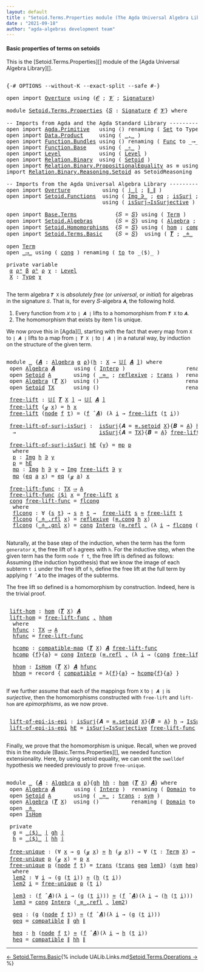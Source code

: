 ```yaml
---
layout: default
title : "Setoid.Terms.Properties module (The Agda Universal Algebra Library)"
date : "2021-09-18"
author: "agda-algebras development team"
---
```


#### <a id="basic-properties">Basic properties of terms on setoids</a>

This is the [Setoid.Terms.Properties][] module of the [Agda Universal Algebra Library][].

<pre class="Agda">

<a id="342" class="Symbol">{-#</a> <a id="346" class="Keyword">OPTIONS</a> <a id="354" class="Pragma">--without-K</a> <a id="366" class="Pragma">--exact-split</a> <a id="380" class="Pragma">--safe</a> <a id="387" class="Symbol">#-}</a>

<a id="392" class="Keyword">open</a> <a id="397" class="Keyword">import</a> <a id="404" href="Overture.html" class="Module">Overture</a> <a id="413" class="Keyword">using</a> <a id="419" class="Symbol">(</a><a id="420" href="Overture.Signatures.html#648" class="Generalizable">𝓞</a> <a id="422" class="Symbol">;</a> <a id="424" href="Overture.Signatures.html#650" class="Generalizable">𝓥</a> <a id="426" class="Symbol">;</a> <a id="428" href="Overture.Signatures.html#3264" class="Function">Signature</a><a id="437" class="Symbol">)</a>

<a id="440" class="Keyword">module</a> <a id="447" href="Setoid.Terms.Properties.html" class="Module">Setoid.Terms.Properties</a> <a id="471" class="Symbol">{</a><a id="472" href="Setoid.Terms.Properties.html#472" class="Bound">𝑆</a> <a id="474" class="Symbol">:</a> <a id="476" href="Overture.Signatures.html#3264" class="Function">Signature</a> <a id="486" href="Overture.Signatures.html#648" class="Generalizable">𝓞</a> <a id="488" href="Overture.Signatures.html#650" class="Generalizable">𝓥</a><a id="489" class="Symbol">}</a> <a id="491" class="Keyword">where</a>

<a id="498" class="Comment">-- Imports from Agda and the Agda Standard Library ---------------------</a>
<a id="571" class="Keyword">open</a> <a id="576" class="Keyword">import</a> <a id="583" href="Agda.Primitive.html" class="Module">Agda.Primitive</a>   <a id="600" class="Keyword">using</a> <a id="606" class="Symbol">()</a> <a id="609" class="Keyword">renaming</a> <a id="618" class="Symbol">(</a> <a id="620" href="Agda.Primitive.html#388" class="Primitive">Set</a> <a id="624" class="Symbol">to</a> <a id="627" class="Primitive">Type</a> <a id="632" class="Symbol">)</a>
<a id="634" class="Keyword">open</a> <a id="639" class="Keyword">import</a> <a id="646" href="Data.Product.html" class="Module">Data.Product</a>     <a id="663" class="Keyword">using</a> <a id="669" class="Symbol">(</a> <a id="671" href="Agda.Builtin.Sigma.html#235" class="InductiveConstructor Operator">_,_</a> <a id="675" class="Symbol">)</a>
<a id="677" class="Keyword">open</a> <a id="682" class="Keyword">import</a> <a id="689" href="Function.Bundles.html" class="Module">Function.Bundles</a> <a id="706" class="Keyword">using</a> <a id="712" class="Symbol">()</a> <a id="715" class="Keyword">renaming</a> <a id="724" class="Symbol">(</a> <a id="726" href="Function.Bundles.html#2043" class="Record">Func</a> <a id="731" class="Symbol">to</a> <a id="734" class="Record">_⟶_</a> <a id="738" class="Symbol">)</a>
<a id="740" class="Keyword">open</a> <a id="745" class="Keyword">import</a> <a id="752" href="Function.Base.html" class="Module">Function.Base</a>    <a id="769" class="Keyword">using</a> <a id="775" class="Symbol">(</a> <a id="777" href="Function.Base.html#1115" class="Function Operator">_∘_</a> <a id="781" class="Symbol">)</a>
<a id="783" class="Keyword">open</a> <a id="788" class="Keyword">import</a> <a id="795" href="Level.html" class="Module">Level</a>            <a id="812" class="Keyword">using</a> <a id="818" class="Symbol">(</a> <a id="820" href="Agda.Primitive.html#742" class="Postulate">Level</a> <a id="826" class="Symbol">)</a>
<a id="828" class="Keyword">open</a> <a id="833" class="Keyword">import</a> <a id="840" href="Relation.Binary.html" class="Module">Relation.Binary</a>  <a id="857" class="Keyword">using</a> <a id="863" class="Symbol">(</a> <a id="865" href="Relation.Binary.Bundles.html#1095" class="Record">Setoid</a> <a id="872" class="Symbol">)</a>
<a id="874" class="Keyword">open</a> <a id="879" class="Keyword">import</a> <a id="886" href="Relation.Binary.PropositionalEquality.html" class="Module">Relation.Binary.PropositionalEquality</a> <a id="924" class="Symbol">as</a> <a id="927" class="Module">≡</a> <a id="929" class="Keyword">using</a> <a id="935" class="Symbol">(</a><a id="936" href="Agda.Builtin.Equality.html#150" class="Datatype Operator">_≡_</a><a id="939" class="Symbol">)</a>
<a id="941" class="Keyword">import</a> <a id="948" href="Relation.Binary.Reasoning.Setoid.html" class="Module">Relation.Binary.Reasoning.Setoid</a> <a id="981" class="Symbol">as</a> <a id="984" class="Module">SetoidReasoning</a>

<a id="1001" class="Comment">-- Imports from the Agda Universal Algebra Library ----------------------------</a>
<a id="1081" class="Keyword">open</a> <a id="1086" class="Keyword">import</a> <a id="1093" href="Overture.html" class="Module">Overture</a>          <a id="1111" class="Keyword">using</a> <a id="1117" class="Symbol">(</a> <a id="1119" href="Overture.Basic.html#4325" class="Function Operator">∣_∣</a> <a id="1123" class="Symbol">;</a> <a id="1125" href="Overture.Basic.html#4363" class="Function Operator">∥_∥</a> <a id="1129" class="Symbol">)</a>
<a id="1131" class="Keyword">open</a> <a id="1136" class="Keyword">import</a> <a id="1143" href="Setoid.Functions.html" class="Module">Setoid.Functions</a>  <a id="1161" class="Keyword">using</a> <a id="1167" class="Symbol">(</a> <a id="1169" href="Setoid.Functions.Inverses.html#1704" class="Datatype Operator">Img_∋_</a> <a id="1176" class="Symbol">;</a> <a id="1178" href="Setoid.Functions.Inverses.html#1755" class="InductiveConstructor">eq</a> <a id="1181" class="Symbol">;</a> <a id="1183" href="Setoid.Functions.Surjective.html#2031" class="Function">isSurj</a> <a id="1190" class="Symbol">;</a> <a id="1192" href="Setoid.Functions.Surjective.html#2116" class="Function">IsSurjective</a> <a id="1205" class="Symbol">)</a>
                              <a id="1237" class="Keyword">using</a> <a id="1243" class="Symbol">(</a> <a id="1245" href="Setoid.Functions.Surjective.html#2199" class="Function">isSurj→IsSurjective</a> <a id="1265" class="Symbol">)</a>

<a id="1268" class="Keyword">open</a> <a id="1273" class="Keyword">import</a> <a id="1280" href="Base.Terms.html" class="Module">Base.Terms</a>            <a id="1302" class="Symbol">{</a><a id="1303" class="Argument">𝑆</a> <a id="1305" class="Symbol">=</a> <a id="1307" href="Setoid.Terms.Properties.html#472" class="Bound">𝑆</a><a id="1308" class="Symbol">}</a> <a id="1310" class="Keyword">using</a> <a id="1316" class="Symbol">(</a> <a id="1318" href="Base.Terms.Basic.html#2087" class="Datatype">Term</a> <a id="1323" class="Symbol">)</a>
<a id="1325" class="Keyword">open</a> <a id="1330" class="Keyword">import</a> <a id="1337" href="Setoid.Algebras.html" class="Module">Setoid.Algebras</a>       <a id="1359" class="Symbol">{</a><a id="1360" class="Argument">𝑆</a> <a id="1362" class="Symbol">=</a> <a id="1364" href="Setoid.Terms.Properties.html#472" class="Bound">𝑆</a><a id="1365" class="Symbol">}</a> <a id="1367" class="Keyword">using</a> <a id="1373" class="Symbol">(</a> <a id="1375" href="Setoid.Algebras.Basic.html#2709" class="Record">Algebra</a> <a id="1383" class="Symbol">;</a> <a id="1385" href="Setoid.Algebras.Basic.html#3539" class="Function Operator">𝕌[_]</a> <a id="1390" class="Symbol">;</a> <a id="1392" href="Setoid.Algebras.Basic.html#3648" class="Function Operator">_̂_</a> <a id="1396" class="Symbol">)</a>
<a id="1398" class="Keyword">open</a> <a id="1403" class="Keyword">import</a> <a id="1410" href="Setoid.Homomorphisms.html" class="Module">Setoid.Homomorphisms</a>  <a id="1432" class="Symbol">{</a><a id="1433" class="Argument">𝑆</a> <a id="1435" class="Symbol">=</a> <a id="1437" href="Setoid.Terms.Properties.html#472" class="Bound">𝑆</a><a id="1438" class="Symbol">}</a> <a id="1440" class="Keyword">using</a> <a id="1446" class="Symbol">(</a> <a id="1448" href="Setoid.Homomorphisms.Basic.html#1919" class="Function">hom</a> <a id="1452" class="Symbol">;</a> <a id="1454" href="Setoid.Homomorphisms.Basic.html#1676" class="Function">compatible-map</a> <a id="1469" class="Symbol">;</a> <a id="1471" href="Setoid.Homomorphisms.Basic.html#1826" class="Record">IsHom</a> <a id="1477" class="Symbol">)</a>
<a id="1479" class="Keyword">open</a> <a id="1484" class="Keyword">import</a> <a id="1491" href="Setoid.Terms.Basic.html" class="Module">Setoid.Terms.Basic</a>    <a id="1513" class="Symbol">{</a><a id="1514" class="Argument">𝑆</a> <a id="1516" class="Symbol">=</a> <a id="1518" href="Setoid.Terms.Properties.html#472" class="Bound">𝑆</a><a id="1519" class="Symbol">}</a>  <a id="1522" class="Keyword">using</a> <a id="1528" class="Symbol">(</a> <a id="1530" href="Setoid.Terms.Basic.html#2859" class="Function">𝑻</a> <a id="1532" class="Symbol">;</a> <a id="1534" href="Setoid.Terms.Basic.html#2007" class="Datatype Operator">_≐_</a>  <a id="1539" class="Symbol">;</a> <a id="1541" href="Setoid.Terms.Basic.html#2242" class="Function">≐-isRefl</a> <a id="1550" class="Symbol">)</a>

<a id="1553" class="Keyword">open</a> <a id="1558" href="Base.Terms.Basic.html#2087" class="Module">Term</a>
<a id="1563" class="Keyword">open</a> <a id="1568" href="Setoid.Terms.Properties.html#734" class="Module">_⟶_</a> <a id="1572" class="Keyword">using</a> <a id="1578" class="Symbol">(</a> <a id="1580" href="Function.Bundles.html#2113" class="Field">cong</a> <a id="1585" class="Symbol">)</a> <a id="1587" class="Keyword">renaming</a> <a id="1596" class="Symbol">(</a> <a id="1598" href="Function.Bundles.html#2094" class="Field">to</a> <a id="1601" class="Symbol">to</a> <a id="1604" class="Field">_⟨$⟩_</a> <a id="1610" class="Symbol">)</a>

<a id="1613" class="Keyword">private</a> <a id="1621" class="Keyword">variable</a>
 <a id="1631" href="Setoid.Terms.Properties.html#1631" class="Generalizable">α</a> <a id="1633" href="Setoid.Terms.Properties.html#1633" class="Generalizable">ρᵃ</a> <a id="1636" href="Setoid.Terms.Properties.html#1636" class="Generalizable">β</a> <a id="1638" href="Setoid.Terms.Properties.html#1638" class="Generalizable">ρᵇ</a> <a id="1641" href="Setoid.Terms.Properties.html#1641" class="Generalizable">ρ</a> <a id="1643" href="Setoid.Terms.Properties.html#1643" class="Generalizable">χ</a> <a id="1645" class="Symbol">:</a> <a id="1647" href="Agda.Primitive.html#742" class="Postulate">Level</a>
 <a id="1654" href="Setoid.Terms.Properties.html#1654" class="Generalizable">X</a> <a id="1656" class="Symbol">:</a> <a id="1658" href="Setoid.Terms.Properties.html#627" class="Primitive">Type</a> <a id="1663" href="Setoid.Terms.Properties.html#1643" class="Generalizable">χ</a>

</pre>

The term algebra `𝑻 X` is *absolutely free* (or *universal*, or *initial*) for
algebras in the signature `𝑆`. That is, for every 𝑆-algebra `𝑨`, the following hold.

1. Every function from `𝑋` to `∣ 𝑨 ∣` lifts to a homomorphism from `𝑻 X` to `𝑨`.
2. The homomorphism that exists by item 1 is unique.

We now prove this in [Agda][], starting with the fact that every map from `X` to
`∣ 𝑨 ∣` lifts to a map from `∣ 𝑻 X ∣` to `∣ 𝑨 ∣` in a natural way, by induction
on the structure of the given term.

<pre class="Agda">

<a id="2190" class="Keyword">module</a> <a id="2197" href="Setoid.Terms.Properties.html#2197" class="Module">_</a> <a id="2199" class="Symbol">{</a><a id="2200" href="Setoid.Terms.Properties.html#2200" class="Bound">𝑨</a> <a id="2202" class="Symbol">:</a> <a id="2204" href="Setoid.Algebras.Basic.html#2709" class="Record">Algebra</a> <a id="2212" href="Setoid.Terms.Properties.html#1631" class="Generalizable">α</a> <a id="2214" href="Setoid.Terms.Properties.html#1641" class="Generalizable">ρ</a><a id="2215" class="Symbol">}(</a><a id="2217" href="Setoid.Terms.Properties.html#2217" class="Bound">h</a> <a id="2219" class="Symbol">:</a> <a id="2221" href="Setoid.Terms.Properties.html#1654" class="Generalizable">X</a> <a id="2223" class="Symbol">→</a> <a id="2225" href="Setoid.Algebras.Basic.html#3539" class="Function Operator">𝕌[</a> <a id="2228" href="Setoid.Terms.Properties.html#2200" class="Bound">𝑨</a> <a id="2230" href="Setoid.Algebras.Basic.html#3539" class="Function Operator">]</a><a id="2231" class="Symbol">)</a> <a id="2233" class="Keyword">where</a>
 <a id="2240" class="Keyword">open</a> <a id="2245" href="Setoid.Algebras.Basic.html#2709" class="Module">Algebra</a> <a id="2253" href="Setoid.Terms.Properties.html#2200" class="Bound">𝑨</a>      <a id="2260" class="Keyword">using</a> <a id="2266" class="Symbol">(</a> <a id="2268" href="Setoid.Algebras.Basic.html#2788" class="Field">Interp</a> <a id="2275" class="Symbol">)</a>                   <a id="2295" class="Keyword">renaming</a> <a id="2304" class="Symbol">(</a> <a id="2306" href="Setoid.Algebras.Basic.html#2766" class="Field">Domain</a> <a id="2313" class="Symbol">to</a> <a id="2316" class="Field">A</a> <a id="2318" class="Symbol">)</a>
 <a id="2321" class="Keyword">open</a> <a id="2326" href="Relation.Binary.Bundles.html#1095" class="Module">Setoid</a> <a id="2333" href="Setoid.Terms.Properties.html#2316" class="Function">A</a>       <a id="2341" class="Keyword">using</a> <a id="2347" class="Symbol">(</a> <a id="2349" href="Relation.Binary.Bundles.html#1184" class="Field Operator">_≈_</a> <a id="2353" class="Symbol">;</a> <a id="2355" href="Relation.Binary.Structures.html#1674" class="Function">reflexive</a> <a id="2365" class="Symbol">;</a> <a id="2367" href="Relation.Binary.Structures.html#1226" class="Function">trans</a> <a id="2373" class="Symbol">)</a>  <a id="2376" class="Keyword">renaming</a> <a id="2385" class="Symbol">(</a> <a id="2387" href="Relation.Binary.Bundles.html#1158" class="Field">Carrier</a> <a id="2395" class="Symbol">to</a> <a id="2398" class="Field">∣A∣</a> <a id="2402" class="Symbol">)</a>
 <a id="2405" class="Keyword">open</a> <a id="2410" href="Setoid.Algebras.Basic.html#2709" class="Module">Algebra</a> <a id="2418" class="Symbol">(</a><a id="2419" href="Setoid.Terms.Basic.html#2859" class="Function">𝑻</a> <a id="2421" href="Setoid.Terms.Properties.html#2221" class="Bound">X</a><a id="2422" class="Symbol">)</a>  <a id="2425" class="Keyword">using</a> <a id="2431" class="Symbol">()</a>                           <a id="2460" class="Keyword">renaming</a> <a id="2469" class="Symbol">(</a> <a id="2471" href="Setoid.Algebras.Basic.html#2766" class="Field">Domain</a> <a id="2478" class="Symbol">to</a> <a id="2481" class="Field">TX</a> <a id="2484" class="Symbol">)</a>
 <a id="2487" class="Keyword">open</a> <a id="2492" href="Relation.Binary.Bundles.html#1095" class="Module">Setoid</a> <a id="2499" href="Setoid.Terms.Properties.html#2481" class="Function">TX</a>      <a id="2507" class="Keyword">using</a> <a id="2513" class="Symbol">()</a>                           <a id="2542" class="Keyword">renaming</a> <a id="2551" class="Symbol">(</a> <a id="2553" href="Relation.Binary.Bundles.html#1158" class="Field">Carrier</a> <a id="2561" class="Symbol">to</a> <a id="2564" class="Field">∣TX∣</a> <a id="2569" class="Symbol">)</a>

 <a id="2573" href="Setoid.Terms.Properties.html#2573" class="Function">free-lift</a> <a id="2583" class="Symbol">:</a> <a id="2585" href="Setoid.Algebras.Basic.html#3539" class="Function Operator">𝕌[</a> <a id="2588" href="Setoid.Terms.Basic.html#2859" class="Function">𝑻</a> <a id="2590" href="Setoid.Terms.Properties.html#2221" class="Bound">X</a> <a id="2592" href="Setoid.Algebras.Basic.html#3539" class="Function Operator">]</a> <a id="2594" class="Symbol">→</a> <a id="2596" href="Setoid.Algebras.Basic.html#3539" class="Function Operator">𝕌[</a> <a id="2599" href="Setoid.Terms.Properties.html#2200" class="Bound">𝑨</a> <a id="2601" href="Setoid.Algebras.Basic.html#3539" class="Function Operator">]</a>
 <a id="2604" href="Setoid.Terms.Properties.html#2573" class="Function">free-lift</a> <a id="2614" class="Symbol">(</a><a id="2615" href="Base.Terms.Basic.html#2128" class="InductiveConstructor">ℊ</a> <a id="2617" href="Setoid.Terms.Properties.html#2617" class="Bound">x</a><a id="2618" class="Symbol">)</a> <a id="2620" class="Symbol">=</a> <a id="2622" href="Setoid.Terms.Properties.html#2217" class="Bound">h</a> <a id="2624" href="Setoid.Terms.Properties.html#2617" class="Bound">x</a>
 <a id="2627" href="Setoid.Terms.Properties.html#2573" class="Function">free-lift</a> <a id="2637" class="Symbol">(</a><a id="2638" href="Base.Terms.Basic.html#2170" class="InductiveConstructor">node</a> <a id="2643" href="Setoid.Terms.Properties.html#2643" class="Bound">f</a> <a id="2645" href="Setoid.Terms.Properties.html#2645" class="Bound">t</a><a id="2646" class="Symbol">)</a> <a id="2648" class="Symbol">=</a> <a id="2650" class="Symbol">(</a><a id="2651" href="Setoid.Terms.Properties.html#2643" class="Bound">f</a> <a id="2653" href="Setoid.Algebras.Basic.html#3648" class="Function Operator">̂</a> <a id="2655" href="Setoid.Terms.Properties.html#2200" class="Bound">𝑨</a><a id="2656" class="Symbol">)</a> <a id="2658" class="Symbol">(λ</a> <a id="2661" href="Setoid.Terms.Properties.html#2661" class="Bound">i</a> <a id="2663" class="Symbol">→</a> <a id="2665" href="Setoid.Terms.Properties.html#2573" class="Function">free-lift</a> <a id="2675" class="Symbol">(</a><a id="2676" href="Setoid.Terms.Properties.html#2645" class="Bound">t</a> <a id="2678" href="Setoid.Terms.Properties.html#2661" class="Bound">i</a><a id="2679" class="Symbol">))</a>

 <a id="2684" href="Setoid.Terms.Properties.html#2684" class="Function">free-lift-of-surj-isSurj</a> <a id="2709" class="Symbol">:</a>  <a id="2712" href="Setoid.Functions.Surjective.html#2031" class="Function">isSurj</a><a id="2718" class="Symbol">{</a><a id="2719" class="Argument">𝑨</a> <a id="2721" class="Symbol">=</a> <a id="2723" href="Relation.Binary.PropositionalEquality.Properties.html#5687" class="Function">≡.setoid</a> <a id="2732" href="Setoid.Terms.Properties.html#2221" class="Bound">X</a><a id="2733" class="Symbol">}{</a><a id="2735" class="Argument">𝑩</a> <a id="2737" class="Symbol">=</a> <a id="2739" href="Setoid.Terms.Properties.html#2316" class="Function">A</a><a id="2740" class="Symbol">}</a> <a id="2742" href="Setoid.Terms.Properties.html#2217" class="Bound">h</a>
  <a id="2746" class="Symbol">→</a>                          <a id="2773" href="Setoid.Functions.Surjective.html#2031" class="Function">isSurj</a><a id="2779" class="Symbol">{</a><a id="2780" class="Argument">𝑨</a> <a id="2782" class="Symbol">=</a> <a id="2784" href="Setoid.Terms.Properties.html#2481" class="Function">TX</a><a id="2786" class="Symbol">}{</a><a id="2788" class="Argument">𝑩</a> <a id="2790" class="Symbol">=</a> <a id="2792" href="Setoid.Terms.Properties.html#2316" class="Function">A</a><a id="2793" class="Symbol">}</a> <a id="2795" href="Setoid.Terms.Properties.html#2573" class="Function">free-lift</a>

 <a id="2807" href="Setoid.Terms.Properties.html#2684" class="Function">free-lift-of-surj-isSurj</a> <a id="2832" href="Setoid.Terms.Properties.html#2832" class="Bound">hE</a> <a id="2835" class="Symbol">{</a><a id="2836" href="Setoid.Terms.Properties.html#2836" class="Bound">y</a><a id="2837" class="Symbol">}</a> <a id="2839" class="Symbol">=</a> <a id="2841" href="Setoid.Terms.Properties.html#2881" class="Function">mp</a> <a id="2844" href="Setoid.Terms.Properties.html#2856" class="Function">p</a>
  <a id="2848" class="Keyword">where</a>
  <a id="2856" href="Setoid.Terms.Properties.html#2856" class="Function">p</a> <a id="2858" class="Symbol">:</a> <a id="2860" href="Setoid.Functions.Inverses.html#1704" class="Datatype Operator">Img</a> <a id="2864" href="Setoid.Terms.Properties.html#2217" class="Bound">h</a> <a id="2866" href="Setoid.Functions.Inverses.html#1704" class="Datatype Operator">∋</a> <a id="2868" href="Setoid.Terms.Properties.html#2836" class="Bound">y</a>
  <a id="2872" href="Setoid.Terms.Properties.html#2856" class="Function">p</a> <a id="2874" class="Symbol">=</a> <a id="2876" href="Setoid.Terms.Properties.html#2832" class="Bound">hE</a>
  <a id="2881" href="Setoid.Terms.Properties.html#2881" class="Function">mp</a> <a id="2884" class="Symbol">:</a> <a id="2886" href="Setoid.Functions.Inverses.html#1704" class="Datatype Operator">Img</a> <a id="2890" href="Setoid.Terms.Properties.html#2217" class="Bound">h</a> <a id="2892" href="Setoid.Functions.Inverses.html#1704" class="Datatype Operator">∋</a> <a id="2894" href="Setoid.Terms.Properties.html#2836" class="Bound">y</a> <a id="2896" class="Symbol">→</a> <a id="2898" href="Setoid.Functions.Inverses.html#1704" class="Datatype Operator">Img</a> <a id="2902" href="Setoid.Terms.Properties.html#2573" class="Function">free-lift</a> <a id="2912" href="Setoid.Functions.Inverses.html#1704" class="Datatype Operator">∋</a> <a id="2914" href="Setoid.Terms.Properties.html#2836" class="Bound">y</a>
  <a id="2918" href="Setoid.Terms.Properties.html#2881" class="Function">mp</a> <a id="2921" class="Symbol">(</a><a id="2922" href="Setoid.Functions.Inverses.html#1755" class="InductiveConstructor">eq</a> <a id="2925" href="Setoid.Terms.Properties.html#2925" class="Bound">a</a> <a id="2927" href="Setoid.Terms.Properties.html#2927" class="Bound">x</a><a id="2928" class="Symbol">)</a> <a id="2930" class="Symbol">=</a> <a id="2932" href="Setoid.Functions.Inverses.html#1755" class="InductiveConstructor">eq</a> <a id="2935" class="Symbol">(</a><a id="2936" href="Base.Terms.Basic.html#2128" class="InductiveConstructor">ℊ</a> <a id="2938" href="Setoid.Terms.Properties.html#2925" class="Bound">a</a><a id="2939" class="Symbol">)</a> <a id="2941" href="Setoid.Terms.Properties.html#2927" class="Bound">x</a>

 <a id="2945" href="Setoid.Terms.Properties.html#2945" class="Function">free-lift-func</a> <a id="2960" class="Symbol">:</a> <a id="2962" href="Setoid.Terms.Properties.html#2481" class="Function">TX</a> <a id="2965" href="Setoid.Terms.Properties.html#734" class="Record Operator">⟶</a> <a id="2967" href="Setoid.Terms.Properties.html#2316" class="Function">A</a>
 <a id="2970" href="Setoid.Terms.Properties.html#2945" class="Function">free-lift-func</a> <a id="2985" href="Setoid.Terms.Properties.html#1604" class="Field Operator">⟨$⟩</a> <a id="2989" href="Setoid.Terms.Properties.html#2989" class="Bound">x</a> <a id="2991" class="Symbol">=</a> <a id="2993" href="Setoid.Terms.Properties.html#2573" class="Function">free-lift</a> <a id="3003" href="Setoid.Terms.Properties.html#2989" class="Bound">x</a>
 <a id="3006" href="Function.Bundles.html#2113" class="Field">cong</a> <a id="3011" href="Setoid.Terms.Properties.html#2945" class="Function">free-lift-func</a> <a id="3026" class="Symbol">=</a> <a id="3028" href="Setoid.Terms.Properties.html#3045" class="Function">flcong</a>
  <a id="3037" class="Keyword">where</a>
  <a id="3045" href="Setoid.Terms.Properties.html#3045" class="Function">flcong</a> <a id="3052" class="Symbol">:</a> <a id="3054" class="Symbol">∀</a> <a id="3056" class="Symbol">{</a><a id="3057" href="Setoid.Terms.Properties.html#3057" class="Bound">s</a> <a id="3059" href="Setoid.Terms.Properties.html#3059" class="Bound">t</a><a id="3060" class="Symbol">}</a> <a id="3062" class="Symbol">→</a> <a id="3064" href="Setoid.Terms.Properties.html#3057" class="Bound">s</a> <a id="3066" href="Setoid.Terms.Basic.html#2007" class="Datatype Operator">≐</a> <a id="3068" href="Setoid.Terms.Properties.html#3059" class="Bound">t</a> <a id="3070" class="Symbol">→</a>  <a id="3073" href="Setoid.Terms.Properties.html#2573" class="Function">free-lift</a> <a id="3083" href="Setoid.Terms.Properties.html#3057" class="Bound">s</a> <a id="3085" href="Relation.Binary.Bundles.html#1184" class="Function Operator">≈</a> <a id="3087" href="Setoid.Terms.Properties.html#2573" class="Function">free-lift</a> <a id="3097" href="Setoid.Terms.Properties.html#3059" class="Bound">t</a>
  <a id="3101" href="Setoid.Terms.Properties.html#3045" class="Function">flcong</a> <a id="3108" class="Symbol">(</a><a id="3109" href="Setoid.Terms.Basic.html#2051" class="InductiveConstructor">_≐_.rfl</a> <a id="3117" href="Setoid.Terms.Properties.html#3117" class="Bound">x</a><a id="3118" class="Symbol">)</a> <a id="3120" class="Symbol">=</a> <a id="3122" href="Relation.Binary.Structures.html#1674" class="Function">reflexive</a> <a id="3132" class="Symbol">(</a><a id="3133" href="Relation.Binary.PropositionalEquality.Core.html#1339" class="Function">≡.cong</a> <a id="3140" href="Setoid.Terms.Properties.html#2217" class="Bound">h</a> <a id="3142" href="Setoid.Terms.Properties.html#3117" class="Bound">x</a><a id="3143" class="Symbol">)</a>
  <a id="3147" href="Setoid.Terms.Properties.html#3045" class="Function">flcong</a> <a id="3154" class="Symbol">(</a><a id="3155" href="Setoid.Terms.Basic.html#2093" class="InductiveConstructor">_≐_.gnl</a> <a id="3163" href="Setoid.Terms.Properties.html#3163" class="Bound">x</a><a id="3164" class="Symbol">)</a> <a id="3166" class="Symbol">=</a> <a id="3168" href="Function.Bundles.html#2113" class="Field">cong</a> <a id="3173" href="Setoid.Algebras.Basic.html#2788" class="Function">Interp</a> <a id="3180" class="Symbol">(</a><a id="3181" href="Agda.Builtin.Equality.html#207" class="InductiveConstructor">≡.refl</a> <a id="3188" href="Agda.Builtin.Sigma.html#235" class="InductiveConstructor Operator">,</a> <a id="3190" class="Symbol">(λ</a> <a id="3193" href="Setoid.Terms.Properties.html#3193" class="Bound">i</a> <a id="3195" class="Symbol">→</a> <a id="3197" href="Setoid.Terms.Properties.html#3045" class="Function">flcong</a> <a id="3204" class="Symbol">(</a><a id="3205" href="Setoid.Terms.Properties.html#3163" class="Bound">x</a> <a id="3207" href="Setoid.Terms.Properties.html#3193" class="Bound">i</a><a id="3208" class="Symbol">)))</a>

</pre>

Naturally, at the base step of the induction, when the term has the form `generator`
x, the free lift of `h` agrees with `h`.  For the inductive step, when the given term
has the form `node f t`, the free lift is defined as follows: Assuming (the induction
hypothesis) that we know the image of each subterm `t i` under the free lift of `h`,
define the free lift at the full term by applying `f ̂ 𝑨` to the images of the subterms.

The free lift so defined is a homomorphism by construction. Indeed, here is the trivial proof.

<pre class="Agda">

 <a id="3768" href="Setoid.Terms.Properties.html#3768" class="Function">lift-hom</a> <a id="3777" class="Symbol">:</a> <a id="3779" href="Setoid.Homomorphisms.Basic.html#1919" class="Function">hom</a> <a id="3783" class="Symbol">(</a><a id="3784" href="Setoid.Terms.Basic.html#2859" class="Function">𝑻</a> <a id="3786" href="Setoid.Terms.Properties.html#2221" class="Bound">X</a><a id="3787" class="Symbol">)</a> <a id="3789" href="Setoid.Terms.Properties.html#2200" class="Bound">𝑨</a>
 <a id="3792" href="Setoid.Terms.Properties.html#3768" class="Function">lift-hom</a> <a id="3801" class="Symbol">=</a> <a id="3803" href="Setoid.Terms.Properties.html#2945" class="Function">free-lift-func</a> <a id="3818" href="Agda.Builtin.Sigma.html#235" class="InductiveConstructor Operator">,</a> <a id="3820" href="Setoid.Terms.Properties.html#4011" class="Function">hhom</a>
  <a id="3827" class="Keyword">where</a>
  <a id="3835" href="Setoid.Terms.Properties.html#3835" class="Function">hfunc</a> <a id="3841" class="Symbol">:</a> <a id="3843" href="Setoid.Terms.Properties.html#2481" class="Function">TX</a> <a id="3846" href="Setoid.Terms.Properties.html#734" class="Record Operator">⟶</a> <a id="3848" href="Setoid.Terms.Properties.html#2316" class="Function">A</a>
  <a id="3852" href="Setoid.Terms.Properties.html#3835" class="Function">hfunc</a> <a id="3858" class="Symbol">=</a> <a id="3860" href="Setoid.Terms.Properties.html#2945" class="Function">free-lift-func</a>

  <a id="3878" href="Setoid.Terms.Properties.html#3878" class="Function">hcomp</a> <a id="3884" class="Symbol">:</a> <a id="3886" href="Setoid.Homomorphisms.Basic.html#1676" class="Function">compatible-map</a> <a id="3901" class="Symbol">(</a><a id="3902" href="Setoid.Terms.Basic.html#2859" class="Function">𝑻</a> <a id="3904" href="Setoid.Terms.Properties.html#2221" class="Bound">X</a><a id="3905" class="Symbol">)</a> <a id="3907" href="Setoid.Terms.Properties.html#2200" class="Bound">𝑨</a> <a id="3909" href="Setoid.Terms.Properties.html#2945" class="Function">free-lift-func</a>
  <a id="3926" href="Setoid.Terms.Properties.html#3878" class="Function">hcomp</a> <a id="3932" class="Symbol">{</a><a id="3933" href="Setoid.Terms.Properties.html#3933" class="Bound">f</a><a id="3934" class="Symbol">}{</a><a id="3936" href="Setoid.Terms.Properties.html#3936" class="Bound">a</a><a id="3937" class="Symbol">}</a> <a id="3939" class="Symbol">=</a> <a id="3941" href="Function.Bundles.html#2113" class="Field">cong</a> <a id="3946" href="Setoid.Algebras.Basic.html#2788" class="Function">Interp</a> <a id="3953" class="Symbol">(</a><a id="3954" href="Agda.Builtin.Equality.html#207" class="InductiveConstructor">≡.refl</a> <a id="3961" href="Agda.Builtin.Sigma.html#235" class="InductiveConstructor Operator">,</a> <a id="3963" class="Symbol">(λ</a> <a id="3966" href="Setoid.Terms.Properties.html#3966" class="Bound">i</a> <a id="3968" class="Symbol">→</a> <a id="3970" class="Symbol">(</a><a id="3971" href="Function.Bundles.html#2113" class="Field">cong</a> <a id="3976" href="Setoid.Terms.Properties.html#2945" class="Function">free-lift-func</a><a id="3990" class="Symbol">){</a><a id="3992" href="Setoid.Terms.Properties.html#3936" class="Bound">a</a> <a id="3994" href="Setoid.Terms.Properties.html#3966" class="Bound">i</a><a id="3995" class="Symbol">}</a> <a id="3997" href="Setoid.Terms.Basic.html#2242" class="Function">≐-isRefl</a><a id="4005" class="Symbol">))</a>

  <a id="4011" href="Setoid.Terms.Properties.html#4011" class="Function">hhom</a> <a id="4016" class="Symbol">:</a> <a id="4018" href="Setoid.Homomorphisms.Basic.html#1826" class="Record">IsHom</a> <a id="4024" class="Symbol">(</a><a id="4025" href="Setoid.Terms.Basic.html#2859" class="Function">𝑻</a> <a id="4027" href="Setoid.Terms.Properties.html#2221" class="Bound">X</a><a id="4028" class="Symbol">)</a> <a id="4030" href="Setoid.Terms.Properties.html#2200" class="Bound">𝑨</a> <a id="4032" href="Setoid.Terms.Properties.html#3835" class="Function">hfunc</a>
  <a id="4040" href="Setoid.Terms.Properties.html#4011" class="Function">hhom</a> <a id="4045" class="Symbol">=</a> <a id="4047" class="Keyword">record</a> <a id="4054" class="Symbol">{</a> <a id="4056" href="Setoid.Homomorphisms.Basic.html#1887" class="Field">compatible</a> <a id="4067" class="Symbol">=</a> <a id="4069" class="Symbol">λ{</a><a id="4071" href="Setoid.Terms.Properties.html#4071" class="Bound">f</a><a id="4072" class="Symbol">}{</a><a id="4074" href="Setoid.Terms.Properties.html#4074" class="Bound">a</a><a id="4075" class="Symbol">}</a> <a id="4077" class="Symbol">→</a> <a id="4079" href="Setoid.Terms.Properties.html#3878" class="Function">hcomp</a><a id="4084" class="Symbol">{</a><a id="4085" href="Setoid.Terms.Properties.html#4071" class="Bound">f</a><a id="4086" class="Symbol">}{</a><a id="4088" href="Setoid.Terms.Properties.html#4074" class="Bound">a</a><a id="4089" class="Symbol">}</a> <a id="4091" class="Symbol">}</a>

</pre>

If we further assume that each of the mappings from `X` to `∣ 𝑨 ∣` is *surjective*, then the homomorphisms constructed with `free-lift` and `lift-hom` are *epimorphisms*, as we now prove.

<pre class="Agda">

 <a id="4310" href="Setoid.Terms.Properties.html#4310" class="Function">lift-of-epi-is-epi</a> <a id="4329" class="Symbol">:</a> <a id="4331" href="Setoid.Functions.Surjective.html#2031" class="Function">isSurj</a><a id="4337" class="Symbol">{</a><a id="4338" class="Argument">𝑨</a> <a id="4340" class="Symbol">=</a> <a id="4342" href="Relation.Binary.PropositionalEquality.Properties.html#5687" class="Function">≡.setoid</a> <a id="4351" href="Setoid.Terms.Properties.html#2221" class="Bound">X</a><a id="4352" class="Symbol">}{</a><a id="4354" class="Argument">𝑩</a> <a id="4356" class="Symbol">=</a> <a id="4358" href="Setoid.Terms.Properties.html#2316" class="Function">A</a><a id="4359" class="Symbol">}</a> <a id="4361" href="Setoid.Terms.Properties.html#2217" class="Bound">h</a> <a id="4363" class="Symbol">→</a> <a id="4365" href="Setoid.Functions.Surjective.html#2116" class="Function">IsSurjective</a> <a id="4378" href="Setoid.Terms.Properties.html#2945" class="Function">free-lift-func</a>
 <a id="4394" href="Setoid.Terms.Properties.html#4310" class="Function">lift-of-epi-is-epi</a> <a id="4413" href="Setoid.Terms.Properties.html#4413" class="Bound">hE</a> <a id="4416" class="Symbol">=</a> <a id="4418" href="Setoid.Functions.Surjective.html#2199" class="Function">isSurj→IsSurjective</a> <a id="4438" href="Setoid.Terms.Properties.html#2945" class="Function">free-lift-func</a> <a id="4453" class="Symbol">(</a><a id="4454" href="Setoid.Terms.Properties.html#2684" class="Function">free-lift-of-surj-isSurj</a> <a id="4479" href="Setoid.Terms.Properties.html#4413" class="Bound">hE</a><a id="4481" class="Symbol">)</a>

</pre>

Finally, we prove that the homomorphism is unique.  Recall, when we proved this in the module
[Basic.Terms.Properties][], we needed function extensionality. Here, by using setoid equality,
we can omit the `swelldef` hypothesis we needed previously to prove `free-unique`.

<pre class="Agda">

<a id="4783" class="Keyword">module</a> <a id="4790" href="Setoid.Terms.Properties.html#4790" class="Module">_</a> <a id="4792" class="Symbol">{</a><a id="4793" href="Setoid.Terms.Properties.html#4793" class="Bound">𝑨</a> <a id="4795" class="Symbol">:</a> <a id="4797" href="Setoid.Algebras.Basic.html#2709" class="Record">Algebra</a> <a id="4805" href="Setoid.Terms.Properties.html#1631" class="Generalizable">α</a> <a id="4807" href="Setoid.Terms.Properties.html#1641" class="Generalizable">ρ</a><a id="4808" class="Symbol">}{</a><a id="4810" href="Setoid.Terms.Properties.html#4810" class="Bound">gh</a> <a id="4813" href="Setoid.Terms.Properties.html#4813" class="Bound">hh</a> <a id="4816" class="Symbol">:</a> <a id="4818" href="Setoid.Homomorphisms.Basic.html#1919" class="Function">hom</a> <a id="4822" class="Symbol">(</a><a id="4823" href="Setoid.Terms.Basic.html#2859" class="Function">𝑻</a> <a id="4825" href="Setoid.Terms.Properties.html#1654" class="Generalizable">X</a><a id="4826" class="Symbol">)</a> <a id="4828" href="Setoid.Terms.Properties.html#4793" class="Bound">𝑨</a><a id="4829" class="Symbol">}</a> <a id="4831" class="Keyword">where</a>
 <a id="4838" class="Keyword">open</a> <a id="4843" href="Setoid.Algebras.Basic.html#2709" class="Module">Algebra</a> <a id="4851" href="Setoid.Terms.Properties.html#4793" class="Bound">𝑨</a>      <a id="4858" class="Keyword">using</a> <a id="4864" class="Symbol">(</a> <a id="4866" href="Setoid.Algebras.Basic.html#2788" class="Field">Interp</a> <a id="4873" class="Symbol">)</a>  <a id="4876" class="Keyword">renaming</a> <a id="4885" class="Symbol">(</a> <a id="4887" href="Setoid.Algebras.Basic.html#2766" class="Field">Domain</a> <a id="4894" class="Symbol">to</a> <a id="4897" class="Field">A</a> <a id="4899" class="Symbol">)</a>
 <a id="4902" class="Keyword">open</a> <a id="4907" href="Relation.Binary.Bundles.html#1095" class="Module">Setoid</a> <a id="4914" href="Setoid.Terms.Properties.html#4897" class="Function">A</a>       <a id="4922" class="Keyword">using</a> <a id="4928" class="Symbol">(</a> <a id="4930" href="Relation.Binary.Bundles.html#1184" class="Field Operator">_≈_</a> <a id="4934" class="Symbol">;</a> <a id="4936" href="Relation.Binary.Structures.html#1226" class="Function">trans</a> <a id="4942" class="Symbol">;</a> <a id="4944" href="Relation.Binary.Structures.html#1200" class="Function">sym</a> <a id="4948" class="Symbol">)</a>
 <a id="4951" class="Keyword">open</a> <a id="4956" href="Setoid.Algebras.Basic.html#2709" class="Module">Algebra</a> <a id="4964" class="Symbol">(</a><a id="4965" href="Setoid.Terms.Basic.html#2859" class="Function">𝑻</a> <a id="4967" href="Setoid.Terms.Properties.html#4825" class="Bound">X</a><a id="4968" class="Symbol">)</a>  <a id="4971" class="Keyword">using</a> <a id="4977" class="Symbol">()</a>          <a id="4989" class="Keyword">renaming</a> <a id="4998" class="Symbol">(</a> <a id="5000" href="Setoid.Algebras.Basic.html#2766" class="Field">Domain</a> <a id="5007" class="Symbol">to</a> <a id="5010" class="Field">TX</a> <a id="5013" class="Symbol">)</a>
 <a id="5016" class="Keyword">open</a> <a id="5021" href="Setoid.Terms.Basic.html#2007" class="Module Operator">_≐_</a>
 <a id="5026" class="Keyword">open</a> <a id="5031" href="Setoid.Homomorphisms.Basic.html#1826" class="Module">IsHom</a>

 <a id="5039" class="Keyword">private</a>
  <a id="5049" href="Setoid.Terms.Properties.html#5049" class="Function">g</a> <a id="5051" class="Symbol">=</a> <a id="5053" href="Setoid.Terms.Properties.html#1604" class="Field Operator">_⟨$⟩_</a> <a id="5059" href="Overture.Basic.html#4325" class="Function Operator">∣</a> <a id="5061" href="Setoid.Terms.Properties.html#4810" class="Bound">gh</a> <a id="5064" href="Overture.Basic.html#4325" class="Function Operator">∣</a>
  <a id="5068" href="Setoid.Terms.Properties.html#5068" class="Function">h</a> <a id="5070" class="Symbol">=</a> <a id="5072" href="Setoid.Terms.Properties.html#1604" class="Field Operator">_⟨$⟩_</a> <a id="5078" href="Overture.Basic.html#4325" class="Function Operator">∣</a> <a id="5080" href="Setoid.Terms.Properties.html#4813" class="Bound">hh</a> <a id="5083" href="Overture.Basic.html#4325" class="Function Operator">∣</a>

 <a id="5087" href="Setoid.Terms.Properties.html#5087" class="Function">free-unique</a> <a id="5099" class="Symbol">:</a> <a id="5101" class="Symbol">(∀</a> <a id="5104" href="Setoid.Terms.Properties.html#5104" class="Bound">x</a> <a id="5106" class="Symbol">→</a> <a id="5108" href="Setoid.Terms.Properties.html#5049" class="Function">g</a> <a id="5110" class="Symbol">(</a><a id="5111" href="Base.Terms.Basic.html#2128" class="InductiveConstructor">ℊ</a> <a id="5113" href="Setoid.Terms.Properties.html#5104" class="Bound">x</a><a id="5114" class="Symbol">)</a> <a id="5116" href="Relation.Binary.Bundles.html#1184" class="Function Operator">≈</a> <a id="5118" href="Setoid.Terms.Properties.html#5068" class="Function">h</a> <a id="5120" class="Symbol">(</a><a id="5121" href="Base.Terms.Basic.html#2128" class="InductiveConstructor">ℊ</a> <a id="5123" href="Setoid.Terms.Properties.html#5104" class="Bound">x</a><a id="5124" class="Symbol">))</a> <a id="5127" class="Symbol">→</a> <a id="5129" class="Symbol">∀</a> <a id="5131" class="Symbol">(</a><a id="5132" href="Setoid.Terms.Properties.html#5132" class="Bound">t</a> <a id="5134" class="Symbol">:</a> <a id="5136" href="Base.Terms.Basic.html#2087" class="Datatype">Term</a> <a id="5141" href="Setoid.Terms.Properties.html#4825" class="Bound">X</a><a id="5142" class="Symbol">)</a> <a id="5144" class="Symbol">→</a>  <a id="5147" href="Setoid.Terms.Properties.html#5049" class="Function">g</a> <a id="5149" href="Setoid.Terms.Properties.html#5132" class="Bound">t</a> <a id="5151" href="Relation.Binary.Bundles.html#1184" class="Function Operator">≈</a> <a id="5153" href="Setoid.Terms.Properties.html#5068" class="Function">h</a> <a id="5155" href="Setoid.Terms.Properties.html#5132" class="Bound">t</a>
 <a id="5158" href="Setoid.Terms.Properties.html#5087" class="Function">free-unique</a> <a id="5170" href="Setoid.Terms.Properties.html#5170" class="Bound">p</a> <a id="5172" class="Symbol">(</a><a id="5173" href="Base.Terms.Basic.html#2128" class="InductiveConstructor">ℊ</a> <a id="5175" href="Setoid.Terms.Properties.html#5175" class="Bound">x</a><a id="5176" class="Symbol">)</a> <a id="5178" class="Symbol">=</a> <a id="5180" href="Setoid.Terms.Properties.html#5170" class="Bound">p</a> <a id="5182" href="Setoid.Terms.Properties.html#5175" class="Bound">x</a>
 <a id="5185" href="Setoid.Terms.Properties.html#5087" class="Function">free-unique</a> <a id="5197" href="Setoid.Terms.Properties.html#5197" class="Bound">p</a> <a id="5199" class="Symbol">(</a><a id="5200" href="Base.Terms.Basic.html#2170" class="InductiveConstructor">node</a> <a id="5205" href="Setoid.Terms.Properties.html#5205" class="Bound">f</a> <a id="5207" href="Setoid.Terms.Properties.html#5207" class="Bound">t</a><a id="5208" class="Symbol">)</a> <a id="5210" class="Symbol">=</a> <a id="5212" href="Relation.Binary.Structures.html#1226" class="Function">trans</a> <a id="5218" class="Symbol">(</a><a id="5219" href="Relation.Binary.Structures.html#1226" class="Function">trans</a> <a id="5225" href="Setoid.Terms.Properties.html#5425" class="Function">geq</a> <a id="5229" href="Setoid.Terms.Properties.html#5324" class="Function">lem3</a><a id="5233" class="Symbol">)</a> <a id="5235" class="Symbol">(</a><a id="5236" href="Relation.Binary.Structures.html#1200" class="Function">sym</a> <a id="5240" href="Setoid.Terms.Properties.html#5502" class="Function">heq</a><a id="5243" class="Symbol">)</a>
  <a id="5247" class="Keyword">where</a>
  <a id="5255" href="Setoid.Terms.Properties.html#5255" class="Function">lem2</a> <a id="5260" class="Symbol">:</a> <a id="5262" class="Symbol">∀</a> <a id="5264" href="Setoid.Terms.Properties.html#5264" class="Bound">i</a> <a id="5266" class="Symbol">→</a> <a id="5268" class="Symbol">(</a><a id="5269" href="Setoid.Terms.Properties.html#5049" class="Function">g</a> <a id="5271" class="Symbol">(</a><a id="5272" href="Setoid.Terms.Properties.html#5207" class="Bound">t</a> <a id="5274" href="Setoid.Terms.Properties.html#5264" class="Bound">i</a><a id="5275" class="Symbol">))</a> <a id="5278" href="Relation.Binary.Bundles.html#1184" class="Function Operator">≈</a> <a id="5280" class="Symbol">(</a><a id="5281" href="Setoid.Terms.Properties.html#5068" class="Function">h</a> <a id="5283" class="Symbol">(</a><a id="5284" href="Setoid.Terms.Properties.html#5207" class="Bound">t</a> <a id="5286" href="Setoid.Terms.Properties.html#5264" class="Bound">i</a><a id="5287" class="Symbol">))</a>
  <a id="5292" href="Setoid.Terms.Properties.html#5255" class="Function">lem2</a> <a id="5297" href="Setoid.Terms.Properties.html#5297" class="Bound">i</a> <a id="5299" class="Symbol">=</a> <a id="5301" href="Setoid.Terms.Properties.html#5087" class="Function">free-unique</a> <a id="5313" href="Setoid.Terms.Properties.html#5197" class="Bound">p</a> <a id="5315" class="Symbol">(</a><a id="5316" href="Setoid.Terms.Properties.html#5207" class="Bound">t</a> <a id="5318" href="Setoid.Terms.Properties.html#5297" class="Bound">i</a><a id="5319" class="Symbol">)</a>

  <a id="5324" href="Setoid.Terms.Properties.html#5324" class="Function">lem3</a> <a id="5329" class="Symbol">:</a> <a id="5331" class="Symbol">(</a><a id="5332" href="Setoid.Terms.Properties.html#5205" class="Bound">f</a> <a id="5334" href="Setoid.Algebras.Basic.html#3648" class="Function Operator">̂</a> <a id="5336" href="Setoid.Terms.Properties.html#4793" class="Bound">𝑨</a><a id="5337" class="Symbol">)(λ</a> <a id="5341" href="Setoid.Terms.Properties.html#5341" class="Bound">i</a> <a id="5343" class="Symbol">→</a> <a id="5345" class="Symbol">(</a><a id="5346" href="Setoid.Terms.Properties.html#5049" class="Function">g</a> <a id="5348" class="Symbol">(</a><a id="5349" href="Setoid.Terms.Properties.html#5207" class="Bound">t</a> <a id="5351" href="Setoid.Terms.Properties.html#5341" class="Bound">i</a><a id="5352" class="Symbol">)))</a> <a id="5356" href="Relation.Binary.Bundles.html#1184" class="Function Operator">≈</a> <a id="5358" class="Symbol">(</a><a id="5359" href="Setoid.Terms.Properties.html#5205" class="Bound">f</a> <a id="5361" href="Setoid.Algebras.Basic.html#3648" class="Function Operator">̂</a> <a id="5363" href="Setoid.Terms.Properties.html#4793" class="Bound">𝑨</a><a id="5364" class="Symbol">)(λ</a> <a id="5368" href="Setoid.Terms.Properties.html#5368" class="Bound">i</a> <a id="5370" class="Symbol">→</a> <a id="5372" class="Symbol">(</a><a id="5373" href="Setoid.Terms.Properties.html#5068" class="Function">h</a> <a id="5375" class="Symbol">(</a><a id="5376" href="Setoid.Terms.Properties.html#5207" class="Bound">t</a> <a id="5378" href="Setoid.Terms.Properties.html#5368" class="Bound">i</a><a id="5379" class="Symbol">)))</a>
  <a id="5385" href="Setoid.Terms.Properties.html#5324" class="Function">lem3</a> <a id="5390" class="Symbol">=</a> <a id="5392" href="Function.Bundles.html#2113" class="Field">cong</a> <a id="5397" href="Setoid.Algebras.Basic.html#2788" class="Function">Interp</a> <a id="5404" class="Symbol">(</a><a id="5405" href="Agda.Builtin.Equality.html#207" class="InductiveConstructor">_≡_.refl</a> <a id="5414" href="Agda.Builtin.Sigma.html#235" class="InductiveConstructor Operator">,</a> <a id="5416" href="Setoid.Terms.Properties.html#5255" class="Function">lem2</a><a id="5420" class="Symbol">)</a>

  <a id="5425" href="Setoid.Terms.Properties.html#5425" class="Function">geq</a> <a id="5429" class="Symbol">:</a> <a id="5431" class="Symbol">(</a><a id="5432" href="Setoid.Terms.Properties.html#5049" class="Function">g</a> <a id="5434" class="Symbol">(</a><a id="5435" href="Base.Terms.Basic.html#2170" class="InductiveConstructor">node</a> <a id="5440" href="Setoid.Terms.Properties.html#5205" class="Bound">f</a> <a id="5442" href="Setoid.Terms.Properties.html#5207" class="Bound">t</a><a id="5443" class="Symbol">))</a> <a id="5446" href="Relation.Binary.Bundles.html#1184" class="Function Operator">≈</a> <a id="5448" class="Symbol">(</a><a id="5449" href="Setoid.Terms.Properties.html#5205" class="Bound">f</a> <a id="5451" href="Setoid.Algebras.Basic.html#3648" class="Function Operator">̂</a> <a id="5453" href="Setoid.Terms.Properties.html#4793" class="Bound">𝑨</a><a id="5454" class="Symbol">)(λ</a> <a id="5458" href="Setoid.Terms.Properties.html#5458" class="Bound">i</a> <a id="5460" class="Symbol">→</a> <a id="5462" class="Symbol">(</a><a id="5463" href="Setoid.Terms.Properties.html#5049" class="Function">g</a> <a id="5465" class="Symbol">(</a><a id="5466" href="Setoid.Terms.Properties.html#5207" class="Bound">t</a> <a id="5468" href="Setoid.Terms.Properties.html#5458" class="Bound">i</a><a id="5469" class="Symbol">)))</a>
  <a id="5475" href="Setoid.Terms.Properties.html#5425" class="Function">geq</a> <a id="5479" class="Symbol">=</a> <a id="5481" href="Setoid.Homomorphisms.Basic.html#1887" class="Field">compatible</a> <a id="5492" href="Overture.Basic.html#4363" class="Function Operator">∥</a> <a id="5494" href="Setoid.Terms.Properties.html#4810" class="Bound">gh</a> <a id="5497" href="Overture.Basic.html#4363" class="Function Operator">∥</a>

  <a id="5502" href="Setoid.Terms.Properties.html#5502" class="Function">heq</a> <a id="5506" class="Symbol">:</a> <a id="5508" href="Setoid.Terms.Properties.html#5068" class="Function">h</a> <a id="5510" class="Symbol">(</a><a id="5511" href="Base.Terms.Basic.html#2170" class="InductiveConstructor">node</a> <a id="5516" href="Setoid.Terms.Properties.html#5205" class="Bound">f</a> <a id="5518" href="Setoid.Terms.Properties.html#5207" class="Bound">t</a><a id="5519" class="Symbol">)</a> <a id="5521" href="Relation.Binary.Bundles.html#1184" class="Function Operator">≈</a> <a id="5523" class="Symbol">(</a><a id="5524" href="Setoid.Terms.Properties.html#5205" class="Bound">f</a> <a id="5526" href="Setoid.Algebras.Basic.html#3648" class="Function Operator">̂</a> <a id="5528" href="Setoid.Terms.Properties.html#4793" class="Bound">𝑨</a><a id="5529" class="Symbol">)(λ</a> <a id="5533" href="Setoid.Terms.Properties.html#5533" class="Bound">i</a> <a id="5535" class="Symbol">→</a> <a id="5537" href="Setoid.Terms.Properties.html#5068" class="Function">h</a> <a id="5539" class="Symbol">(</a><a id="5540" href="Setoid.Terms.Properties.html#5207" class="Bound">t</a> <a id="5542" href="Setoid.Terms.Properties.html#5533" class="Bound">i</a><a id="5543" class="Symbol">))</a>
  <a id="5548" href="Setoid.Terms.Properties.html#5502" class="Function">heq</a> <a id="5552" class="Symbol">=</a> <a id="5554" href="Setoid.Homomorphisms.Basic.html#1887" class="Field">compatible</a> <a id="5565" href="Overture.Basic.html#4363" class="Function Operator">∥</a> <a id="5567" href="Setoid.Terms.Properties.html#4813" class="Bound">hh</a> <a id="5570" href="Overture.Basic.html#4363" class="Function Operator">∥</a>
</pre>

------------------------------

<span style="float:left;">[← Setoid.Terms.Basic](Setoid.Terms.Basic.html)</span>
<span style="float:right;">[Setoid.Terms.Operations →](Setoid.Terms.Operations.html)</span>

{% include UALib.Links.md %}


